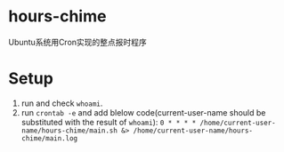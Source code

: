 # hours-chime
Ubuntu系统用Cron实现的整点报时程序

# Setup
1. run and check `whoami`.
2. run `crontab -e` and add blelow code(current-user-name should be substituted with the result of `whoami`):
`0 * * * * /home/current-user-name/hours-chime/main.sh &> /home/current-user-name/hours-chime/main.log`

